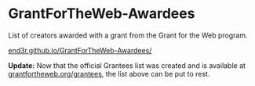 # GrantForTheWeb-Awardees

List of creators awarded with a grant from the Grant for the Web program.

[end3r.github.io/GrantForTheWeb-Awardees/](https://end3r.github.io/GrantForTheWeb-Awardees/)

**Update:** Now that the official Grantees list was created and is available at [grantfortheweb.org/grantees](https://www.grantfortheweb.org/grantees), the list above can be put to rest.
